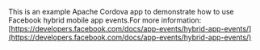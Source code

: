 This is an example Apache Cordova app to demonstrate how to use Facebook hybrid mobile app events.For more information: [https://developers.facebook.com/docs/app-events/hybrid-app-events/](https://developers.facebook.com/docs/app-events/hybrid-app-events/)
